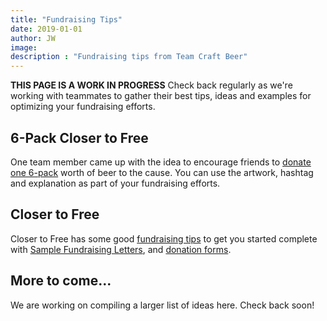 ```yaml
---
title: "Fundraising Tips"
date: 2019-01-01
author: JW
image: 
description : "Fundraising tips from Team Craft Beer"
---
```


**THIS PAGE IS A WORK IN PROGRESS** Check back regularly as we're working with teammates to gather their best tips, ideas and examples for optimizing your fundraising efforts. 

## 6-Pack Closer to Free

One team member came up with the idea to encourage friends to [donate one 6-pack][1] worth of beer to the cause. You can use the artwork, hashtag and explanation as part of your fundraising efforts. 

## Closer to Free 

Closer to Free has some good [fundraising tips][2] to get you started complete with [Sample Fundraising Letters][3], and [donation forms][4].

## More to come...

We are working on compiling a larger list of ideas here. Check back soon!

[1]: https://teamcraftbeer.org/6pack
[2]: https://www.rideclosertofree.org/index.cfm?fuseaction=cms.page&id=1013#donations
[3]: https://www.rideclosertofree.org/index.cfm?fuseaction=cms.page&id=1013#requirements
[4]: https://www.rideclosertofree.org/index.cfm?fuseaction=cms.page&id=1013#teams
